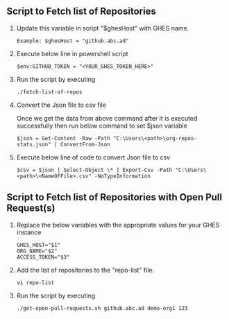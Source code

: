 <h2>Script to Fetch list of Repositories</h2>

1.  Update this variable in script "$ghesHost" with GHES name.

        Example: $ghesHost = "github.abc.ad"

2.  Execute below line in powershell script

        $env:GITHUB_TOKEN = "<YOUR_GHES_TOKEN_HERE>"

3.  Run the script by executing

        ./fetch-list-of-repos

4.  Convert the Json file to csv file

    Once we get the data from above command after it is executed successfully then run below command to set $json variable

        $json = Get-Content -Raw -Path "C:\Users\<path>\org-repos-stats.json" | ConvertFrom-Json

5.  Execute below line of code to convert Json file to csv

        $csv = $json | Select-Object \* | Export-Csv -Path "C:\Users\<path>\<NameOfFile>.csv" -NoTypeInformation

<h2>Script to Fetch list of Repositories with Open Pull Request(s)</h2>

1.  Replace the below variables with the appropriate values for your GHES instance

        GHES_HOST="$1"
        ORG_NAME="$2"
        ACCESS_TOKEN="$3"

2.  Add the list of repositories to the "repo-list" file.

        vi repo-list

3.  Run the script by executing

        ./get-open-pull-requests.sh github.abc.ad demo-org1 123
